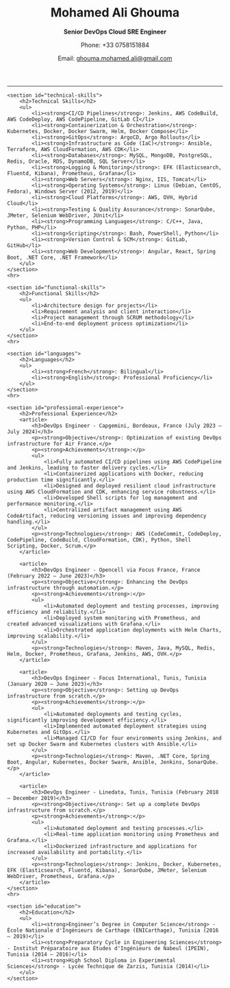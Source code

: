 <!DOCTYPE html>
<html lang="en">
<head>
    <meta charset="UTF-8">
    <meta name="viewport" content="width=device-width, initial-scale=1.0">
    <title>Mohamed Ali Ghouma - Senior DevOps Cloud SRE</title>
    <link rel="stylesheet" href="styles.css">
</head>
<body>
    <header>
        <h1>Mohamed Ali Ghouma</h1>
        <p><strong>Senior DevOps Cloud SRE Engineer</strong></p>
        <p>Phone: +33 0758151884</p>
        <p>Email: <a href="mailto:ghouma.mohamed.ali@gmail.com">ghouma.mohamed.ali@gmail.com</a></p>
    </header>
    <hr>

    <section id="technical-skills">
        <h2>Technical Skills</h2>
        <ul>
            <li><strong>CI/CD Pipelines</strong>: Jenkins, AWS CodeBuild, AWS CodeDeploy, AWS CodePipeline, GitLab CI</li>
            <li><strong>Containerization & Orchestration</strong>: Kubernetes, Docker, Docker Swarm, Helm, Docker Compose</li>
            <li><strong>GitOps</strong>: ArgoCD, Argo Rollouts</li>
            <li><strong>Infrastructure as Code (IaC)</strong>: Ansible, Terraform, AWS CloudFormation, AWS CDK</li>
            <li><strong>Databases</strong>: MySQL, MongoDB, PostgreSQL, Redis, Oracle, RDS, DynamoDB, SQL Server</li>
            <li><strong>Logging & Monitoring</strong>: EFK (Elasticsearch, Fluentd, Kibana), Prometheus, Grafana</li>
            <li><strong>Web Servers</strong>: Nginx, IIS, Tomcat</li>
            <li><strong>Operating Systems</strong>: Linux (Debian, CentOS, Fedora), Windows Server (2012, 2019)</li>
            <li><strong>Cloud Platforms</strong>: AWS, OVH, Hybrid Cloud</li>
            <li><strong>Testing & Quality Assurance</strong>: SonarQube, JMeter, Selenium WebDriver, JUnit</li>
            <li><strong>Programming Languages</strong>: C/C++, Java, Python, PHP</li>
            <li><strong>Scripting</strong>: Bash, PowerShell, Python</li>
            <li><strong>Version Control & SCM</strong>: GitLab, GitHub</li>
            <li><strong>Web Development</strong>: Angular, React, Spring Boot, .NET Core, .NET Framework</li>
        </ul>
    </section>
    <hr>

    <section id="functional-skills">
        <h2>Functional Skills</h2>
        <ul>
            <li>Architecture design for projects</li>
            <li>Requirement analysis and client interaction</li>
            <li>Project management through SCRUM methodology</li>
            <li>End-to-end deployment process optimization</li>
        </ul>
    </section>
    <hr>

    <section id="languages">
        <h2>Languages</h2>
        <ul>
            <li><strong>French</strong>: Bilingual</li>
            <li><strong>English</strong>: Professional Proficiency</li>
        </ul>
    </section>
    <hr>

    <section id="professional-experience">
        <h2>Professional Experience</h2>
        <article>
            <h3>DevOps Engineer - Capgemini, Bordeaux, France (July 2023 – July 2024)</h3>
            <p><strong>Objective</strong>: Optimization of existing DevOps infrastructure for Air France.</p>
            <p><strong>Achievements</strong>:</p>
            <ul>
                <li>Fully automated CI/CD pipelines using AWS CodePipeline and Jenkins, leading to faster delivery cycles.</li>
                <li>Containerized applications with Docker, reducing production time significantly.</li>
                <li>Designed and deployed resilient cloud infrastructure using AWS CloudFormation and CDK, enhancing service robustness.</li>
                <li>Developed Shell scripts for log management and performance monitoring.</li>
                <li>Centralized artifact management using AWS CodeArtifact, reducing versioning issues and improving dependency handling.</li>
            </ul>
            <p><strong>Technologies</strong>: AWS (CodeCommit, CodeDeploy, CodePipeline, CodeBuild, CloudFormation, CDK), Python, Shell Scripting, Docker, Scrum.</p>
        </article>

        <article>
            <h3>DevOps Engineer - Opencell via Focus France, France (February 2022 – June 2023)</h3>
            <p><strong>Objective</strong>: Enhancing the DevOps infrastructure through automation.</p>
            <p><strong>Achievements</strong>:</p>
            <ul>
                <li>Automated deployment and testing processes, improving efficiency and reliability.</li>
                <li>Deployed system monitoring with Prometheus, and created advanced visualizations with Grafana.</li>
                <li>Orchestrated application deployments with Helm Charts, improving scalability.</li>
            </ul>
            <p><strong>Technologies</strong>: Maven, Java, MySQL, Redis, Helm, Docker, Prometheus, Grafana, Jenkins, AWS, OVH.</p>
        </article>

        <article>
            <h3>DevOps Engineer - Focus International, Tunis, Tunisia (January 2020 – June 2023)</h3>
            <p><strong>Objective</strong>: Setting up DevOps infrastructure from scratch.</p>
            <p><strong>Achievements</strong>:</p>
            <ul>
                <li>Automated deployments and testing cycles, significantly improving development efficiency.</li>
                <li>Implemented automated deployment strategies using Kubernetes and GitOps.</li>
                <li>Managed CI/CD for four environments using Jenkins, and set up Docker Swarm and Kubernetes clusters with Ansible.</li>
            </ul>
            <p><strong>Technologies</strong>: Maven, .NET Core, Spring Boot, Angular, Kubernetes, Docker Swarm, Ansible, Jenkins, SonarQube.</p>
        </article>

        <article>
            <h3>DevOps Engineer - Linedata, Tunis, Tunisia (February 2018 – December 2019)</h3>
            <p><strong>Objective</strong>: Set up a complete DevOps infrastructure from scratch.</p>
            <p><strong>Achievements</strong>:</p>
            <ul>
                <li>Automated deployment and testing processes.</li>
                <li>Real-time application monitoring using Prometheus and Grafana.</li>
                <li>Dockerized infrastructure and applications for increased availability and portability.</li>
            </ul>
            <p><strong>Technologies</strong>: Jenkins, Docker, Kubernetes, EFK (Elasticsearch, Fluentd, Kibana), SonarQube, JMeter, Selenium WebDriver, Prometheus, Grafana.</p>
        </article>
    </section>
    <hr>

    <section id="education">
        <h2>Education</h2>
        <ul>
            <li><strong>Engineer’s Degree in Computer Science</strong> - École Nationale d'Ingénieurs de Carthage (ENICarthage), Tunisia (2016 – 2019)</li>
            <li><strong>Preparatory Cycle in Engineering Sciences</strong> - Institut Préparatoire aux Études d'Ingénieurs de Nabeul (IPEIN), Tunisia (2014 – 2016)</li>
            <li><strong>High School Diploma in Experimental Sciences</strong> - Lycée Technique de Zarzis, Tunisia (2014)</li>
        </ul>
    </section>
</body>
</html>
